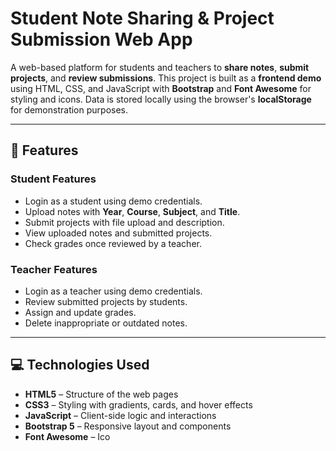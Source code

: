 # Student Note Sharing & Project Submission Web App

A web-based platform for students and teachers to **share notes**, **submit projects**, and **review submissions**. This project is built as a **frontend demo** using HTML, CSS, and JavaScript with **Bootstrap** and **Font Awesome** for styling and icons. Data is stored locally using the browser's **localStorage** for demonstration purposes.

---

## 📝 Features

### Student Features
- Login as a student using demo credentials.
- Upload notes with **Year**, **Course**, **Subject**, and **Title**.
- Submit projects with file upload and description.
- View uploaded notes and submitted projects.
- Check grades once reviewed by a teacher.

### Teacher Features
- Login as a teacher using demo credentials.
- Review submitted projects by students.
- Assign and update grades.
- Delete inappropriate or outdated notes.

---

## 💻 Technologies Used
- **HTML5** – Structure of the web pages
- **CSS3** – Styling with gradients, cards, and hover effects
- **JavaScript** – Client-side logic and interactions
- **Bootstrap 5** – Responsive layout and components
- **Font Awesome** – Ico
